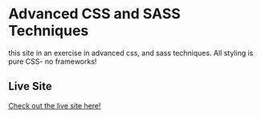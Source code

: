# Advanced CSS and SASS Techniques

this site in an exercise in advanced css, and sass techniques. All styling is pure CSS- no frameworks!

## Live Site

[Check out the live site here!](https://graygabrielle.github.io/advanced-css-site/)
